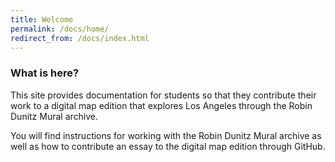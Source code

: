 ```yaml
---
title: Welcome	
permalink: /docs/home/
redirect_from: /docs/index.html
---
```


### What is here?

This site provides documentation for students so that they contribute their work to a digital map edition that explores Los Angeles through the Robin Dunitz Mural archive.

You will find instructions for working with the Robin Dunitz Mural archive as well as how to contribute an essay to the digital map edition through GitHub.
